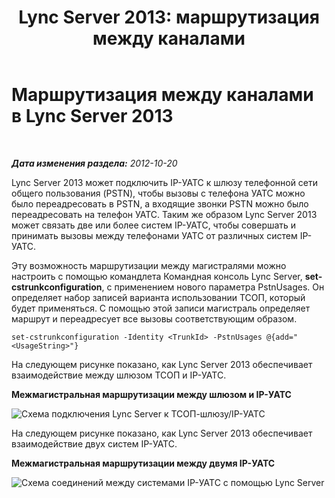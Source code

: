 ﻿---
title: 'Lync Server 2013: маршрутизация между каналами'
TOCTitle: Маршрутизация между каналами
ms:assetid: d3a33b4a-8bf4-4a8c-a371-8ef79e740780
ms:mtpsurl: https://technet.microsoft.com/ru-ru/library/JJ205272(v=OCS.15)
ms:contentKeyID: 49311273
ms.date: 05/19/2016
mtps_version: v=OCS.15
ms.translationtype: HT
---

# Маршрутизация между каналами в Lync Server 2013

 

_**Дата изменения раздела:** 2012-10-20_

Lync Server 2013 может подключить IP-УАТС к шлюзу телефонной сети общего пользования (PSTN), чтобы вызовы с телефона УАТС можно было переадресовать в PSTN, а входящие звонки PSTN можно было переадресовать на телефон УАТС. Таким же образом Lync Server 2013 может связать две или более систем IP-УАТС, чтобы совершать и принимать вызовы между телефонами УАТС от различных систем IP-УАТС.

Эту возможность маршрутизации между магистралями можно настроить с помощью командлета Командная консоль Lync Server, **set-cstrunkconfiguration**, с применением нового параметра PstnUsages. Он определяет набор записей варианта использовании ТСОП, который будет применяться. С помощью этой записи магистраль определяет маршрут и переадресует все вызовы соответствующим образом.

    set-cstrunkconfiguration -Identity <TrunkId> -PstnUsages @{add="<UsageString>"}

На следующем рисунке показано, как Lync Server 2013 обеспечивает взаимодействие между шлюзом ТСОП и IP-УАТС.

**Межмагистральная маршрутизации между шлюзом и IP-УАТС**

![Схема подключения Lync Server к ТСОП-шлюзу/IP-УАТС](images/JJ721940.cc3858ca-2ee3-4d51-8a51-db078366b50b(OCS.15).jpg "Схема подключения Lync Server к ТСОП-шлюзу/IP-УАТС")

На следующем рисунке показано, как Lync Server 2013 обеспечивает взаимодействие двух систем IP-УАТС.

**Межмагистральная маршрутизации между двумя IP-УАТС**

![Схема соединений между системами IP-УАТС с помощью Lync Server](images/JJ721940.6ba18ec9-df70-498a-9cf7-7fc41e5ec432(OCS.15).jpg "Схема соединений между системами IP-УАТС с помощью Lync Server")

